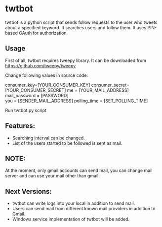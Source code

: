 twtbot
======

twtbot is a python script that sends follow requests to the user who tweets about a specified keyword. It searches users and follow them. 
It uses PIN-based OAuth for authorization. 

Usage
------------
First of all, twtbot requires tweepy library. It can be downloaded from https://github.com/tweepy/tweepy

Change following values in source code:

consumer_key=[YOUR_CONSUMER_KEY]
consumer_secret=[YOUR_CONSUMER_SECRET]
me = [YOUR_MAIL_ADDRESS]         
mail_password = [PASSWORD]      
you = [SENDER_MAIL_ADDRESS]
polling_time = [SET_POLLING_TIME]

Run twtbot.py script 

Features: 
---------
- Searching interval can be changed.
- List of the users started to be followed is sent as mail. 

NOTE:
----
At the moment, only gmail accounts can send mail, you can change mail server and can use your mail other than gmail.

Next Versions:
----------------

- twtbot can write logs into your local in addition to send mail.
- Users can send mail from different known mail providers in addition to Gmail.
- Windows service implementation of twtbot will be added.